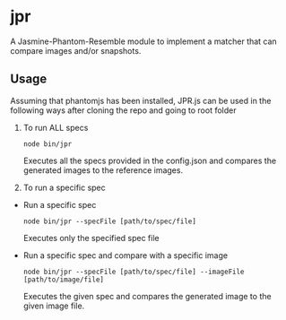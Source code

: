 jpr
===

A Jasmine-Phantom-Resemble module to implement a matcher that can compare images and/or snapshots.

Usage
---

Assuming that phantomjs has been installed, JPR.js can be used in the following ways after cloning the repo
and going to root folder

1. To run ALL specs

   ```
   node bin/jpr
   ```

   Executes all the specs provided in the config.json and compares the generated images to the reference images.


2. To run a specific spec

  * Run a specific spec
  
      ```
      node bin/jpr --specFile [path/to/spec/file]
      ```

      Executes only the specified spec file
      
  * Run a specific spec and compare with a specific image

      ```
      node bin/jpr --specFile [path/to/spec/file] --imageFile [path/to/image/file]
      ```
      Executes the given spec and compares the generated image to the given image file.

